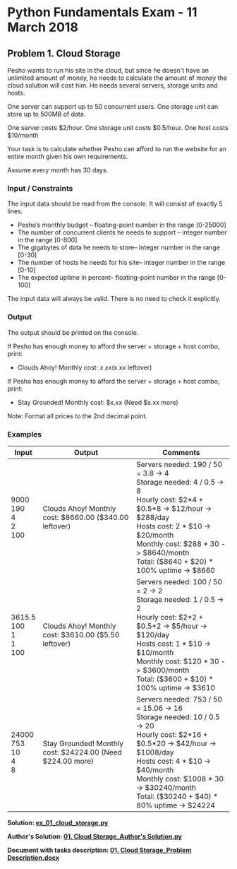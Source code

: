 # Python Fundamentals Exam - 11 March 2018

## Problem 1. Cloud Storage

Pesho wants to run his site in the cloud, but since he doesn't have an unlimited amount of money, he needs to calculate the amount of money the cloud solution will cost him. He needs several servers, storage units and hosts.

One server can support up to 50 concurrent users. One storage unit can store up to 500MB of data.

One server costs $2/hour. One storage unit costs $0.5/hour. One host costs $10/month

Your task is to calculate whether Pesho can afford to run the website for an entire month given his own requirements.

Assume every month has 30 days.

### Input / Constraints

The input data should be read from the console. It will consist of exactly 5 lines.

- Pesho’s monthly budget – floating-point number in the range [0-25000]
- The number of concurrent clients he needs to support – integer number in the range [0-800]
- The gigabytes of data he needs to store– integer number in the range [0-30]
- The number of hosts he needs for his site– integer number in the range [0-10]
- The expected uptime in percent– floating-point number in the range [0-100]

The input data will always be valid. There is no need to check it explicitly.

### Output

The output should be printed on the console.

If Pesho has enough money to afford the server + storage + host combo, print:

- Clouds Ahoy! Monthly cost: $x.xx ($x.xx leftover)

If Pesho has enough money to afford the server + storage + host combo, print:

- Stay Grounded! Monthly cost: $x.xx (Need $x.xx more)

Note: Format all prices to the 2nd decimal point.

### Examples

<table>
<thead>
<tr>
<th>Input</th>
<th>Output</th>
<th>Comments</th>
</tr>
</thead>
<tbody>
<tr>
<td>9000<br>190<br>4<br>2<br>100</td>
<td>Clouds Ahoy! Monthly cost: $8660.00 ($340.00 leftover)</td>
<td>Servers needed: 190 / 50 = 3.8 -> 4<br>Storage needed: 4 / 0.5 -> 8<br>Hourly cost: $2*4 + $0.5*8 -> $12/hour -> $288/day<br>Hosts cost: 2 * $10 -> $20/month<br>Monthly cost: $288 * 30 -> $8640/month<br>Total: ($8640 + $20) * 100% uptime -> $8660</td>
</tr>
<tr>
<td>3615.5<br>100<br>1<br>1<br>100</td>
<td>Clouds Ahoy! Monthly cost: $3610.00 ($5.50 leftover)</td>
<td>Servers needed: 100 / 50 = 2 -> 2<br>Storage needed: 1 / 0.5 -> 2<br>Hourly cost: $2*2 + $0.5*2 -> $5/hour -> $120/day<br>Hosts cost: 1 * $10 -> $10/month<br>Monthly cost: $120 * 30 -> $3600/month<br>Total: ($3600 + $10) * 100% uptime -> $3610</td>
</tr>
<tr>
<td>24000<br>753<br>10<br>4<br>8</td>
<td>Stay Grounded! Monthly cost: $24224.00 (Need $224.00 more)</td>
<td>Servers needed: 753 / 50 = 15.06 -> 16<br>Storage needed: 10 / 0.5 -> 20<br>Hourly cost: $2*16 + $0.5*20 -> $42/hour -> $1008/day<br>Hosts cost: 4 * $10 -> $40/month<br>Monthly cost: $1008 * 30 -> $30240/month<br>Total: ($30240 + $40) * 80% uptime -> $24224</td>
</tr>
</tbody>
</table>

<p><b>Solution: <a href="./ex_01_cloud_storage.py">ex_01_cloud_storage.py</a></b></p>

<p><b>Author's Solution: <a href="../../resources/z_exams/exam_2018_03_11/01. Cloud Storage_Author's Solution.py">01. Cloud Storage_Author's Solution.py</a></b></p>

<p><b>Document with tasks description: <a href="../../resources/z_exams/exam_2018_03_11/01. Cloud Storage_Problem Description.docx">01. Cloud Storage_Problem Description.docx</a></b></p>



